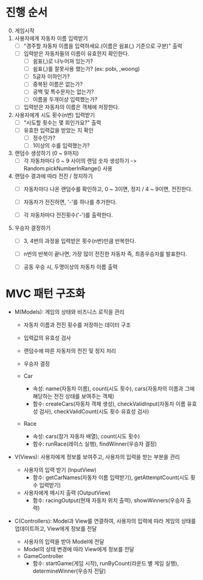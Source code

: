 # 진행 순서

0. 게임시작
1. 사용자에게 자동차 이름 입력받기
    - [ ] "경주할 자동차 이름을 입력하세요.(이름은 쉼표(,) 기준으로 구분)" 출력
    - [ ] 입력받은 자동차들의 이름이 유효한지 확인한다.
        - [ ] 쉼표(,)로 나누어져 있는가?
        - [ ] 쉼표(,)를 잘못사용 했는가? (ex: pobi, ,woong)
        - [ ] 5글자 이하인가?
        - [ ] 중복된 이름은 없는가?
        - [ ] 공백 및 특수문자는 없는가?
        - [ ] 이름을 두개이상 입력했는가?
    - [ ] 입력받은 자동차의 이름은 객체에 저장한다.

2. 사용자에게 시도 횟수(n번) 입력받기
    - [ ] "시도할 횟수는 몇 회인가요?" 출력
    - [ ] 유효한 입력값을 받았는 지 확인
        - [ ] 정수인가?
        - [ ] 1이상의 수를 입력했는가?

3. 랜덤수 생성하기 (0 ~ 9까지)
    - [ ] 각 자동차마다 0 ~ 9 사이의 랜덤 숫자 생성하기 -> Random.pickNumberInRange() 사용

4. 랜덤수 결과에 따라 전진 / 정지하기
    - [ ] 자동차마다 나온 랜덤수를 확인하고, 0 ~ 3이면, 정지 / 4 ~ 9이면, 전진한다.
    - [ ] 자동차가 전진하면, '-'를 하나를 추가한다.
    - [ ] 각 자동차마다 전진횟수('-')를 출력한다.


5. 우승자 결정하기
    - [ ] 3, 4번의 과정을 입력받은 횟수(n번)만큼 반복한다.
    - [ ] n번의 반복이 끝나면, 가장 많이 전진한 자동차 즉, 최종우승자를 발표한다. 
    - [ ] 공동 우승 시, 두명이상의 자동차 이름 출력


# MVC 패턴 구조화

- M(Models): 게임의 상태와 비즈니스 로직을 관리

    - 자동차 이름과 전진 횟수를 저장하는 데이터 구조
    - 입력값의 유효성 검사
    - 랜덤수에 따른 자동차의 전진 및 정지 처리
    - 우승자 결정

    - Car
        - 속성: name(자동차 이름), count(시도 횟수), cars(자동차의 이름과 그에 해당하는 전진 상태를 보여주는 객체)
        - 함수: createCars(자동차 객체 생성), checkValidInput(자동차 이름 유효성 검사), checkValidCount(시도 횟수 유효성 검사)
    - Race
        - 속성: cars(참가 자동차 배열), count(시도 횟수)
        - 함수: runRace(레이스 실행), findWinner(우승자 결정)

- V(Views): 사용자에게 정보를 보여주고, 사용자의 입력을 받는 부분을 관리

    - 사용자의 입력 받기 (InputView)
        - 함수: getCarNames(자동차 이름 입력받기), getAttemptCount(시도 횟수 입력받기)
    - 사용자에게 메시지 출력 (OutputView)
        - 함수: racingOutput(현재 자동차 위치 출력), showWinners(우승자 출력)

- C(Controllers): Model과 View를 연결하여, 사용자의 입력에 따라 게임의 상태를 업데이트하고, View에게 정보를 전달

    - 사용자의 입력을 받아 Model에 전달
    - Model의 상태 변경에 따라 View에게 정보를 전달
    - GameController
        - 함수: startGame(게임 시작), runByCount(라운드 별 게임 실행), determineWinner(우승자 전달)
